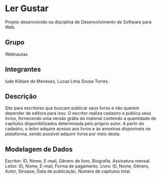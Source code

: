 # Ler Gustar
Projeto desenvolvido na disciplina de Desenvolvimento de Software para Web.

## Grupo 
Webnautas

## Integrantes
Iude Kildare de Meneses,
Lucas Lima Sousa Torres.

## Descrição 
Site para escritores que buscam publicar seus livros e não querem depender de editora para isso. 
O escritor realiza cadastro e publica seus livros, fornecendo uma versão grátis do material contendo a quantidade de capítulos disponibilizados determinada pelo próprio autor.
A partir do cadastro, o leitor adquire acesso aos livros e às amostras disponíveis na plataforma, sendo possível adquirir livros por meio desta.

## Modelagem de Dados
Escritor: ID, Nome, E-mail, Gênero de livro, Biografia, Assinatura mensal.
Leitor: ID, Nome, E-mail, Forma de pagamento.
Livro: ID, Nome, Gênero, Autor, Sinopse, Data de publicação, Número de capítulos total.

